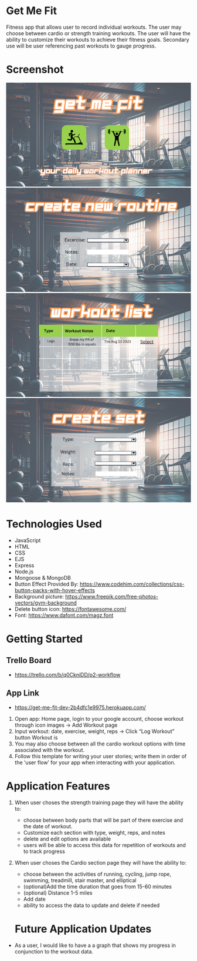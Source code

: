 # Get Me Fit

Fitness app that allows user to record individual workouts. The user may choose between cardio or strength training workouts. The user will have the ability to customize their workouts to achieve their fitness goals.
Secondary use will be user referencing past workouts to gauge progress.

# Screenshot
![Alt text](./public/img/image-2.png)
![Alt text](./public/img/image-1.png)
![Alt text](./public/img/image-3.png)
![Alt text](./public/img/image-4.png)

# Technologies Used

- JavaScript
- HTML
- CSS
- EJS
- Express
- Node.js
- Mongoose & MongoDB
- Button Effect Provided By: https://www.codehim.com/collections/css-button-packs-with-hover-effects
- Background picture: https://www.freepik.com/free-photos-vectors/gym-background
- Delete button icon: https://fontawesome.com/
- Font: https://www.dafont.com/magz.font

# Getting Started

## Trello Board
- https://trello.com/b/q0CkniDD/p2-workflow

## App Link
- https://get-me-fit-dev-2b4dfc1e9975.herokuapp.com/

1. Open app: Home page, login to your google account, choose workout through icon images → Add Workout page
2. Input workout: date, exercise, weight, reps →  Click “Log Workout” button Workout is
3. You may also choose between all the cardio workout options with time associated with the workout.
4. Follow this template for writing your user stories; write them in order of the ‘user flow’ for your app when interacting with your application.

# Application Features

1. When user choses the strength training page they will have the ability to: 
    - choose between body parts that will be part of there exercise and the date of workout.
    - Customize each section with type, weight, reps, and notes
    - delete and edit options are available
    - users will be able to access this data for repetition of workouts and to track progress
2. When user choses the Cardio section page they will have the ability to:
    - choose between the activities of running, cycling, jump rope, swimming, treadmill, stair master, and elliptical
    - (optional)Add the time duration that goes from 15-60 minutes
    - (optional) Distance 1-5 miles
    - Add date
    - ability to access the data to update and delete if needed

    # Future Application Updates

- As a user, I would like to have a a graph that shows my progress in conjunction to the workout data.
